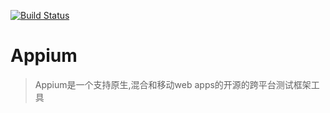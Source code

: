 [![Build Status](https://www.gitbook.io/button/status/book/lihuazhang/appium-chinese-tutorial)](https://www.gitbook.io/book/lihuazhang/appium-chinese-tutorial/activity)

# Appium

> Appium是一个支持原生,混合和移动web apps的开源的跨平台测试框架工具
